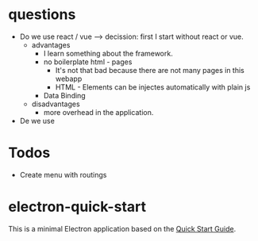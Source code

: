 # questions
- Do we use react / vue --> decission: first I start without react or vue.
    - advantages
        - I learn something about the framework.
        - no boilerplate html - pages
            - It's not that bad because there are not many pages in this webapp
            - HTML - Elements can be injectes automatically with plain js
        - Data Binding
    - disadvantages
        - more overhead in the application.
- De we use

# Todos
- Create menu with routings


# electron-quick-start

This is a minimal Electron application based on the [Quick Start Guide](https://electronjs.org/docs/latest/tutorial/quick-start).